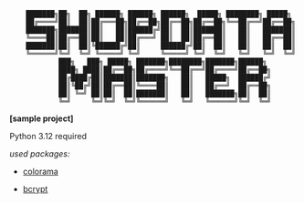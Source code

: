         ███████╗██╗  ██╗ ██████╗ ██████╗ ██████╗  █████╗ ████████╗ █████╗ 
        ██╔════╝██║  ██║██╔═══██╗██╔══██╗██╔══██╗██╔══██╗╚══██╔══╝██╔══██╗
        ███████╗███████║██║   ██║██████╔╝██║  ██║███████║   ██║   ███████║
        ╚════██║██╔══██║██║   ██║██╔═══╝ ██║  ██║██╔══██║   ██║   ██╔══██║
        ███████║██║  ██║╚██████╔╝██║     ██████╔╝██║  ██║   ██║   ██║  ██║
        ╚══════╝╚═╝  ╚═╝ ╚═════╝ ╚═╝     ╚═════╝ ╚═╝  ╚═╝   ╚═╝   ╚═╝  ╚═╝
                ███╗   ███╗ █████╗ ███████╗████████╗███████╗██████╗               
                ████╗ ████║██╔══██╗██╔════╝╚══██╔══╝██╔════╝██╔══██╗              
                ██╔████╔██║███████║███████╗   ██║   █████╗  ██████╔╝              
                ██║╚██╔╝██║██╔══██║╚════██║   ██║   ██╔══╝  ██╔══██╗              
                ██║ ╚═╝ ██║██║  ██║███████║   ██║   ███████╗██║  ██║              
                ╚═╝     ╚═╝╚═╝  ╚═╝╚══════╝   ╚═╝   ╚══════╝╚═╝  ╚═╝              

**[sample project]**

Python 3.12 required

*used packages:*

* [colorama](https://pypi.org/project/colorama/)

* [bcrypt](https://pypi.org/project/bcrypt/)
